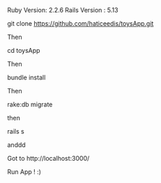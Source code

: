 Ruby Version: 2.2.6 Rails Version : 5.13


git clone https://github.com/haticeedis/toysApp.git

Then

cd toysApp

Then

bundle install

Then

rake:db migrate

then

rails s

anddd

Got to http://localhost:3000/

Run App ! :)
